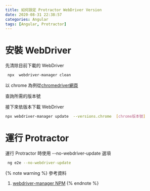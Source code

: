 ```yaml
---
title: 如何設定 Protractor WebDriver Version
date: 2020-08-31 22:38:57
categories: Angular
tags: [Angular, Protractor]
---
```


# 安裝 WebDriver
先清除目前下載的 WebDriver

<!--more-->

```bash 
 npx  webdriver-manager clean
```
 
以 chrome 為例從[chromedriver網頁](http://chromedriver.chromium.org/)
 
查詢所需的版本號
 
接下來依版本下載 WebDriver
 
```bash
npx webdriver-manager update  --versions.chrome  [chrome版本號]
```
# 運行 Protractor
運行 Protractor 時使用 --no-webdriver-update 選項
 
```bash
 ng e2e --no-webdriver-update
```

{% note warning %}
參考資料
1. [webdriver-manager NPM](https://www.npmjs.com/package/webdriver-manager)
{% endnote %}